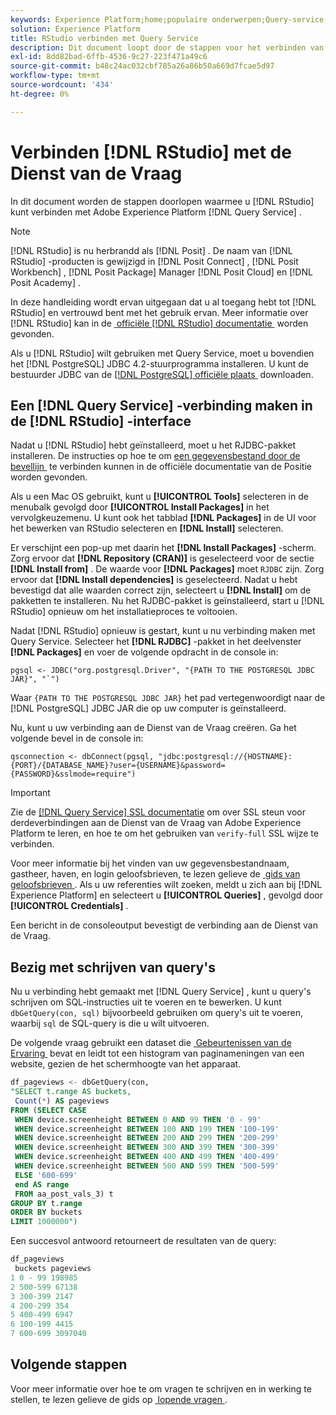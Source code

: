```yaml
---
keywords: Experience Platform;home;populaire onderwerpen;Query-service;query-service;RStudio;rstudio;connect to query service;
solution: Experience Platform
title: RStudio verbinden met Query Service
description: Dit document loopt door de stappen voor het verbinden van R Studio met de Dienst van de Vraag van Adobe Experience Platform.
exl-id: 8dd82bad-6ffb-4536-9c27-223f471a49c6
source-git-commit: b48c24ac032cbf785a26a86b50a669d7fcae5d97
workflow-type: tm+mt
source-wordcount: '434'
ht-degree: 0%

---
```


# Verbinden [!DNL RStudio] met de Dienst van de Vraag

In dit document worden de stappen doorlopen waarmee u [!DNL RStudio] kunt verbinden met Adobe Experience Platform [!DNL Query Service] .

>[!NOTE]
>
> [!DNL RStudio] is nu herbrandd als [!DNL Posit] . De naam van [!DNL RStudio] -producten is gewijzigd in [!DNL Posit Connect] , [!DNL Posit Workbench] , [!DNL Posit Package] Manager [!DNL Posit Cloud] en [!DNL Posit Academy] .
>
> In deze handleiding wordt ervan uitgegaan dat u al toegang hebt tot [!DNL RStudio] en vertrouwd bent met het gebruik ervan. Meer informatie over [!DNL RStudio] kan in de [&#x200B; officiële  [!DNL RStudio]  documentatie &#x200B;](https://rstudio.com/products/rstudio/) worden gevonden.
> 
> Als u [!DNL RStudio] wilt gebruiken met Query Service, moet u bovendien het [!DNL PostgreSQL] JDBC 4.2-stuurprogramma installeren. U kunt de bestuurder JDBC van de [[!DNL PostgreSQL]  officiële plaats &#x200B;](https://jdbc.postgresql.org/download/) downloaden.

## Een [!DNL Query Service] -verbinding maken in de [!DNL RStudio] -interface

Nadat u [!DNL RStudio] hebt geïnstalleerd, moet u het RJDBC-pakket installeren. De instructies op hoe te om [&#x200B; een gegevensbestand door de bevellijn &#x200B;](https://solutions.posit.co/connections/db/best-practices/drivers/#connecting-to-a-database-in-r) te verbinden kunnen in de officiële documentatie van de Positie worden gevonden.

Als u een Mac OS gebruikt, kunt u **[!UICONTROL Tools]** selecteren in de menubalk gevolgd door **[!UICONTROL Install Packages]** in het vervolgkeuzemenu. U kunt ook het tabblad **[!DNL Packages]** in de UI voor het bewerken van RStudio selecteren en **[!DNL Install]** selecteren.

Er verschijnt een pop-up met daarin het **[!DNL Install Packages]** -scherm. Zorg ervoor dat **[!DNL Repository (CRAN)]** is geselecteerd voor de sectie **[!DNL Install from]** . De waarde voor **[!DNL Packages]** moet `RJDBC` zijn. Zorg ervoor dat **[!DNL Install dependencies]** is geselecteerd. Nadat u hebt bevestigd dat alle waarden correct zijn, selecteert u **[!DNL Install]** om de pakketten te installeren. Nu het RJDBC-pakket is geïnstalleerd, start u [!DNL RStudio] opnieuw om het installatieproces te voltooien.

Nadat [!DNL RStudio] opnieuw is gestart, kunt u nu verbinding maken met Query Service. Selecteer het **[!DNL RJDBC]** -pakket in het deelvenster **[!DNL Packages]** en voer de volgende opdracht in de console in:

```console
pgsql <- JDBC("org.postgresql.Driver", "{PATH TO THE POSTGRESQL JDBC JAR}", "`")
```

Waar `{PATH TO THE POSTGRESQL JDBC JAR}` het pad vertegenwoordigt naar de [!DNL PostgreSQL] JDBC JAR die op uw computer is geïnstalleerd.

Nu, kunt u uw verbinding aan de Dienst van de Vraag creëren. Ga het volgende bevel in de console in:

```console
qsconnection <- dbConnect(pgsql, "jdbc:postgresql://{HOSTNAME}:{PORT}/{DATABASE_NAME}?user={USERNAME}&password={PASSWORD}&sslmode=require")
```

>[!IMPORTANT]
>
>Zie de [[!DNL Query Service]  SSL documentatie &#x200B;](./ssl-modes.md) om over SSL steun voor derdeverbindingen aan de Dienst van de Vraag van Adobe Experience Platform te leren, en hoe te om het gebruiken van `verify-full` SSL wijze te verbinden.

Voor meer informatie bij het vinden van uw gegevensbestandnaam, gastheer, haven, en login geloofsbrieven, te lezen gelieve de [&#x200B; gids van geloofsbrieven &#x200B;](../ui/credentials.md). Als u uw referenties wilt zoeken, meldt u zich aan bij [!DNL Experience Platform] en selecteert u **[!UICONTROL Queries]** , gevolgd door **[!UICONTROL Credentials]** .

Een bericht in de consoleoutput bevestigt de verbinding aan de Dienst van de Vraag.

## Bezig met schrijven van query&#39;s

Nu u verbinding hebt gemaakt met [!DNL Query Service] , kunt u query&#39;s schrijven om SQL-instructies uit te voeren en te bewerken. U kunt `dbGetQuery(con, sql)` bijvoorbeeld gebruiken om query&#39;s uit te voeren, waarbij `sql` de SQL-query is die u wilt uitvoeren.

De volgende vraag gebruikt een dataset die [&#x200B; Gebeurtenissen van de Ervaring &#x200B;](../../xdm/classes/experienceevent.md) bevat en leidt tot een histogram van paginameningen van een website, gezien de het schermhoogte van het apparaat.

```sql
df_pageviews <- dbGetQuery(con,
"SELECT t.range AS buckets, 
 Count(*) AS pageviews 
FROM (SELECT CASE 
 WHEN device.screenheight BETWEEN 0 AND 99 THEN '0 - 99' 
 WHEN device.screenheight BETWEEN 100 AND 199 THEN '100-199' 
 WHEN device.screenheight BETWEEN 200 AND 299 THEN '200-299' 
 WHEN device.screenheight BETWEEN 300 AND 399 THEN '300-399' 
 WHEN device.screenheight BETWEEN 400 AND 499 THEN '400-499' 
 WHEN device.screenheight BETWEEN 500 AND 599 THEN '500-599' 
 ELSE '600-699' 
 end AS range 
 FROM aa_post_vals_3) t 
GROUP BY t.range 
ORDER BY buckets 
LIMIT 1000000")
```

Een succesvol antwoord retourneert de resultaten van de query:

```r
df_pageviews
 buckets pageviews
1 0 - 99 198985
2 500-599 67138
3 300-399 2147
4 200-299 354
5 400-499 6947
6 100-199 4415
7 600-699 3097040
```

## Volgende stappen

Voor meer informatie over hoe te om vragen te schrijven en in werking te stellen, te lezen gelieve de gids op [&#x200B; lopende vragen &#x200B;](../best-practices/writing-queries.md).
